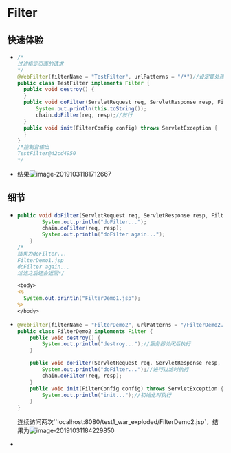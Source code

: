 # Filter

## 快速体验

* ```java
  /*
  过滤指定页面的请求
  */
  @WebFilter(filterName = "TestFilter", urlPatterns = "/*")//设定要处理的页面面
  public class TestFilter implements Filter {
    public void destroy() {
    }
    public void doFilter(ServletRequest req, ServletResponse resp, FilterChain chain) throws ServletException, IOException {
        System.out.println(this.toString());
        chain.doFilter(req, resp);//放行
    }
    public void init(FilterConfig config) throws ServletException {
    }
  }
  /*控制台输出
  TestFilter@42cd4950
  */
  ```

* 结果![image-20191031181712667](image-20191031181712667.png)

## 细节

*   ```java
    public void doFilter(ServletRequest req, ServletResponse resp, FilterChain chain) throws ServletException, IOException {
            System.out.println("doFilter...");
            chain.doFilter(req, resp);
            System.out.println("doFilter again...");
        }
    /*
    结果为doFilter...
    FilterDemo1.jsp
    doFilter again...
    过滤之后还会返回*/
    ```

    ```jsp
    <body>
    <%
      System.out.println("FilterDemo1.jsp");
    %>
    </body>
    ```

*   ```java
    @WebFilter(filterName = "FilterDemo2", urlPatterns = "/FilterDemo2.jsp")
    public class FilterDemo2 implements Filter {
        public void destroy() {
            System.out.println("destroy...");//服务器关闭后执行
        }
    
        public void doFilter(ServletRequest req, ServletResponse resp, FilterChain chain) throws ServletException, IOException {
            System.out.println("doFilter...");//进行过滤时执行
            chain.doFilter(req, resp);
        }
        public void init(FilterConfig config) throws ServletException {
            System.out.println("init...");//初始化时执行
        }
    }
    ```

    连续访问两次``localhost:8080/test1_war_exploded/FilterDemo2.jsp`，结果为![image-20191031184229850](image-20191031184229850.png)

* 

    



